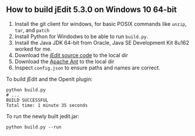 How to build jEdit 5.3.0 on Windows 10 64-bit
---------------------------------------------

1. Install the git client for windows, for basic POSIX commands like `unzip`, `tar`, and `patch`
1. Install Python for Windodws to be able to run `build.py`.
1. Install the Java JDK 64-bit from Oracle, Java SE Development Kit 8u162 worked for me.
1. Download the [jEdit source code](https://sourceforge.net/projects/jedit/files/jedit/5.3.0/jedit5.3.0source.tar.bz2/download) to the local dir
1. Download the [Apache Ant](http://mirror.olnevhost.net/pub/apache//ant/binaries/apache-ant-1.10.1-bin.zip) to the local dir
1. Inspect `config.json` to ensure paths and names are correct.

To build jEdit and the OpenIt plugin:

    python build.py
    # ...
    BUILD SUCCESSFUL
    Total time: 1 minute 35 seconds

To run the newly built jedit.jar:

    python build.py --run


